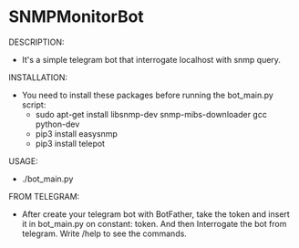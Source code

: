 # SNMPMonitorBot

DESCRIPTION:
- It's a simple telegram bot that interrogate localhost with snmp query.

INSTALLATION:
- You need to install these packages before running the bot_main.py script:
  - sudo apt-get install libsnmp-dev snmp-mibs-downloader gcc python-dev
  - pip3 install easysnmp
  - pip3 install telepot
  
USAGE: 
- ./bot_main.py

FROM TELEGRAM:
- After create your telegram bot with BotFather, take the token and insert it in bot_main.py on constant: token. And then Interrogate the bot from telegram. Write /help to see the commands.
